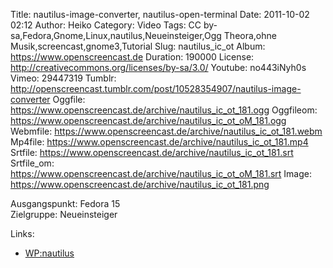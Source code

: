 Title: nautilus-image-converter, nautilus-open-terminal
Date: 2011-10-02 02:12
Author: Heiko
Category: Video
Tags: CC by-sa,Fedora,Gnome,Linux,nautilus,Neueinsteiger,Ogg Theora,ohne Musik,screencast,gnome3,Tutorial
Slug: nautilus_ic_ot
Album: https://www.openscreencast.de
Duration: 190000
License: http://creativecommons.org/licenses/by-sa/3.0/
Youtube: no443iNyh0s
Vimeo: 29447319
Tumblr: http://openscreencast.tumblr.com/post/10528354907/nautilus-image-converter
Oggfile: https://www.openscreencast.de/archive/nautilus_ic_ot_181.ogg
Oggfileom: https://www.openscreencast.de/archive/nautilus_ic_ot_oM_181.ogg
Webmfile: https://www.openscreencast.de/archive/nautilus_ic_ot_181.webm
Mp4file: https://www.openscreencast.de/archive/nautilus_ic_ot_181.mp4
Srtfile: https://www.openscreencast.de/archive/nautilus_ic_ot_181.srt
Srtfile_om: https://www.openscreencast.de/archive/nautilus_ic_ot_oM_181.srt
Image: https://www.openscreencast.de/archive/nautilus_ic_ot_181.png

Ausgangspunkt: Fedora 15  
Zielgruppe: Neueinsteiger  

Links:

  * [WP:nautilus](http://de.wikipedia.org/wiki/Nautilus_%28Dateimanager%29 "Link zu wikipedia")

